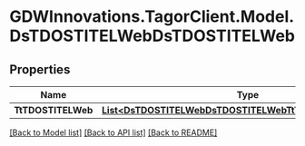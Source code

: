 # GDWInnovations.TagorClient.Model.DsTDOSTITELWebDsTDOSTITELWeb

## Properties

Name | Type | Description | Notes
------------ | ------------- | ------------- | -------------
**TtTDOSTITELWeb** | [**List&lt;DsTDOSTITELWebDsTDOSTITELWebTtTDOSTITELWebInner&gt;**](DsTDOSTITELWebDsTDOSTITELWebTtTDOSTITELWebInner.md) |  | [optional] 

[[Back to Model list]](../README.md#documentation-for-models) [[Back to API list]](../README.md#documentation-for-api-endpoints) [[Back to README]](../README.md)

